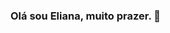 ### Olá sou Eliana, muito prazer. 👋

<!--
**CarvalhoEli/CarvalhoEli** is a ✨ _special_ ✨ repository because its `README.md` (this file) appears on your GitHub profile.

Here are some ideas to get you started:

- 🔭 Em busca de oportunidade na área de Qualidade de Software (QA)
- 🌱 Iniciado em Agosto/2021 - Curso Teste Funcional WEB+Mobile
      Em Março/2022 - Curso Teste Funcional API com Postman
- 👯 I’m looking to collaborate on ...
- 🤔 I’m looking for help with ...
- 💬 Ask me about ...
- 📫 How to reach me: ...
- 😄 Pronouns: ...
- ⚡ Fun fact: ...
-->

